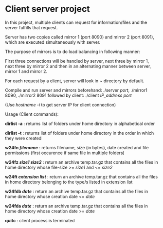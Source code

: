 # Client server project
In this project, multiple clients can request for information/files and the server fulfills that request.

Server has two copies called mirror 1 (port 8090) and mirror 2 (port 8091), which are executed simultaneously with server. 

The purpose of mirrors is to do load balancing in following manner:

First three connections will be handled by server, next three by mirror 1, next three by mirror 2 and then in an alternating manner between server, mirror 1 and mirror 2.

For each request by a client, server will look in ~ directory by default.

Compile and run server and mirrors beforehand: ./server _port_, ./mirror1 8090, ./mirror2 8091 followed by client: ./client _IP_address_ _port_

(Use _hostname -i_ to get server IP for client connection)

Usage (Client commands):

**dirlist -a** : returns list of folders under home directory in alphabetical order

**dirlist -t** : returns list of folders under home directory in the order in which they were created

**w24fn _filename_** : returns filename, size (in bytes), date created and file permissions (first occurence if same file in multiple folders)

**w24fz _size1_ _size2_** : return an archive temp.tar.gz that contains all the files in home directory whose file-size >= _size1_ and <= _size2_

**w24ft _extension list_** : return an archive temp.tar.gz that contains all the files in home directory belonging to the type/s listed in extension list

**w24fdb _date_** : return an archive temp.tar.gz that contains all the files in home directory whose creation date <= _date_

**w24fda _date_** : return an archive temp.tar.gz that contains all the files in home directory whose creation date >= _date_

**quitc** : client process is terminated
